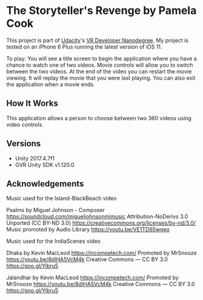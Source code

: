 # The Storyteller's Revenge by Pamela Cook

This project is part of [Udacity](https://www.udacity.com "Udacity - Be in demand")'s [VR Developer Nanodegree](https://www.udacity.com/course/vr-developer-nanodegree--nd017). My project is tested on an iPhone 6 Plus running the latest version of iOS 11.

To play: You will see a title screen to begin the application where you have a chance to watch one of two videos. Movie controls will allow you to switch between the two videos. At the end of the video you can restart the movie viewing. It will replay the movie that you were last playing. You can also exit the application when a movie ends. 

## How It Works
This application allows a person to choose between two 360 videos using video controls.

## Versions
- Unity 2017.4.7f1
- GVR Unity SDK v1.120.0

## Acknowledgements

Music used for the Island-BlackBeach video

Psalms by Miguel Johnson - Composer https://soundcloud.com/migueljohnsonmjmusic
Attribution-NoDerivs 3.0 Unported (CC BY-ND 3.0)
https://creativecommons.org/licenses/by-nd/3.0/
Music promoted by Audio Library https://youtu.be/VE1TD65wgeo

Music used for the IndiaScenes video

Dhaka by Kevin MacLeod https://incompetech.com/
Promoted by MrSnooze https://youtu.be/8dIHA5VcM4k
Creative Commons — CC BY 3.0 https://goo.gl/Yibru5

Jalandhar by Kevin MacLeod https://incompetech.com/
Promoted by MrSnooze https://youtu.be/8dIHA5VcM4k
Creative Commons — CC BY 3.0 https://goo.gl/Yibru5
